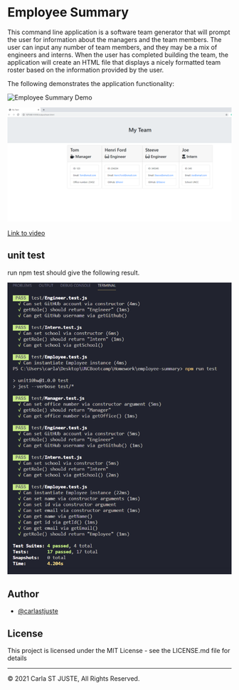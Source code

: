 # Employee Summary

This command line application is a software team generator that will prompt the user for information about the managers and the team members.
The user can input any number of team members, and they may be a mix of engineers and interns. When the user has completed building the team, the application will create an HTML file that displays a nicely formatted team roster based on the information provided by the user.

The following demonstrates the application functionality:

![Employee Summary Demo](Assets/cmd.gif)

![HTML page generated](Assets/html.PNG)

[Link to video](https://drive.google.com/file/d/1QMw2f_052aFdWzLNpKk76sDpbYioXpDZ/view)

## unit test

run npm test should give the following result.

![run npm test should give the following result](Assets/test_result.PNG)

## Author

- [@carlastjuste](http://github.com/carlastjuste)

## License

This project is licensed under the MIT License - see the LICENSE.md file for details

---

© 2021 Carla ST JUSTE, All Rights Reserved.
